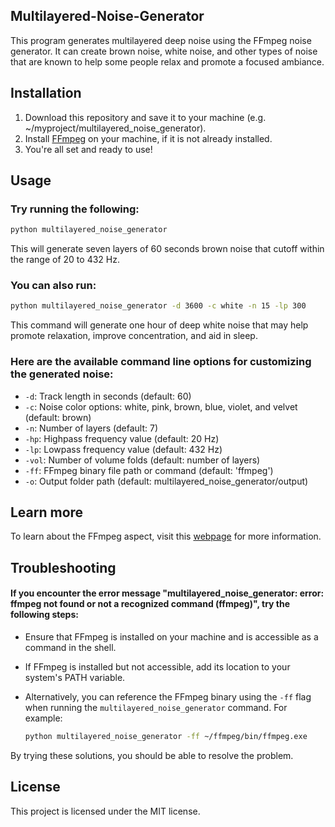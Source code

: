 ## Multilayered-Noise-Generator
This program generates multilayered deep noise using the FFmpeg noise generator. It can create brown noise, white noise, and other types of noise that are known to help some people relax and promote a focused ambiance.

## Installation
1. Download this repository and save it to your machine (e.g. ~/myproject/multilayered_noise_generator).
2. Install [FFmpeg](https://ffmpeg.org/download.html) on your machine, if it is not already installed.
3. You're all set and ready to use!

## Usage
### Try running the following:
```sh
python multilayered_noise_generator
```
This will generate seven layers of 60 seconds brown noise that cutoff within the range of 20 to 432 Hz.

### You can also run:
```sh
python multilayered_noise_generator -d 3600 -c white -n 15 -lp 300
```
This command will generate one hour of deep white noise that may help promote relaxation, improve concentration, and aid in sleep.

### Here are the available command line options for customizing the generated noise:
* `-d`: Track length in seconds (default: 60)
* `-c`: Noise color options: white, pink, brown, blue, violet, and velvet (default: brown)
* `-n`: Number of layers (default: 7)
* `-hp`: Highpass frequency value (default: 20 Hz)
* `-lp`: Lowpass frequency value (default: 432 Hz)
* `-vol`: Number of volume folds (default: number of layers)
* `-ff`: FFmpeg binary file path or command (default: 'ffmpeg')
* `-o`: Output folder path (default: multilayered_noise_generator/output)

## Learn more
To learn about the FFmpeg aspect, visit this [webpage](https://nvfp.github.io/learning/ffmpeg/index.html#multilayered_noise_generator) for more information.

## Troubleshooting
#### If you encounter the error message "multilayered_noise_generator: error: ffmpeg not found or not a recognized command (ffmpeg)", try the following steps:
- Ensure that FFmpeg is installed on your machine and is accessible as a command in the shell.
- If FFmpeg is installed but not accessible, add its location to your system's PATH variable.
- Alternatively, you can reference the FFmpeg binary using the `-ff` flag when running the `multilayered_noise_generator` command. For example:

    ```sh
    python multilayered_noise_generator -ff ~/ffmpeg/bin/ffmpeg.exe
    ```
By trying these solutions, you should be able to resolve the problem.

## License
This project is licensed under the MIT license.
